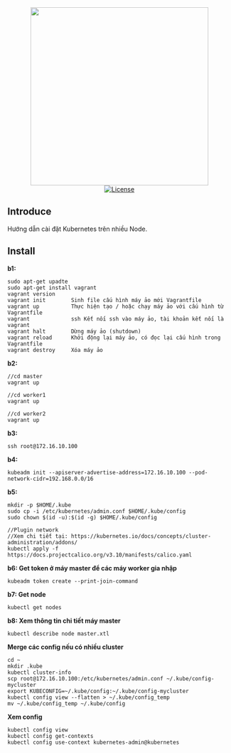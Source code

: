 <div align="center">
  <img src="https://123job.vn/images/logo/logo349x137tim.png" width="400">
</div>

<div align="center">
    <a href="https://packagist.org/packages/laravel/framework"><img src="https://poser.pugx.org/laravel/framework/license.svg" alt="License"></a>
</div>

## Introduce

Hướng dẫn cài đặt Kubernetes trên nhiều Node.

## Install

**b1:**

```
sudo apt-get upadte
sudo apt-get install vagrant
vagrant version
vagrant init	    Sinh file cấu hình máy ảo mới Vagrantfile
vagrant up	        Thực hiện tạo / hoặc chạy máy ảo với cấu hình từ Vagrantfile
vagrant             ssh	Kết nối ssh vào máy ảo, tài khoản kết nối là vagrant
vagrant halt	    Dừng máy ảo (shutdown)
vagrant reload	    Khởi động lại máy ảo, có đọc lại cấu hình trong Vagrantfile
vagrant destroy	    Xóa máy ảo
```

**b2:**

```
//cd master
vagrant up

//cd worker1
vagrant up

//cd worker2
vagrant up
```

**b3:**
```
ssh root@172.16.10.100
```

**b4:**

```
kubeadm init --apiserver-advertise-address=172.16.10.100 --pod-network-cidr=192.168.0.0/16
```

**b5:**

```
mkdir -p $HOME/.kube
sudo cp -i /etc/kubernetes/admin.conf $HOME/.kube/config
sudo chown $(id -u):$(id -g) $HOME/.kube/config

//Plugin network
//Xem chi tiết tại: https://kubernetes.io/docs/concepts/cluster-administration/addons/
kubectl apply -f https://docs.projectcalico.org/v3.10/manifests/calico.yaml

```

**b6: Get token ở máy master để  các máy worker gia nhập**

```
kubeadm token create --print-join-command
```

**b7: Get node**

```
kubectl get nodes
```

**b8: Xem thông tin chi tiết máy master**

```
kubectl describe node master.xtl
```

**Merge các config nếu có nhiều cluster**
```
cd ~
mkdir .kube
kubectl cluster-info
scp root@172.16.10.100:/etc/kubernetes/admin.conf ~/.kube/config-mycluster
export KUBECONFIG=~/.kube/config:~/.kube/config-mycluster
kubectl config view --flatten > ~/.kube/config_temp
mv ~/.kube/config_temp ~/.kube/config
```

**Xem config**

```
kubectl config view
kubectl config get-contexts
kubectl config use-context kubernetes-admin@kubernetes
```